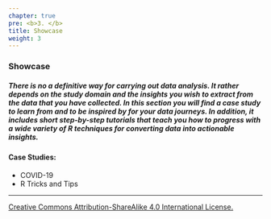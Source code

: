 ```yaml
---
chapter: true
pre: <b>3. </b>
title: Showcase
weight: 3
---
```


### Showcase

##### There is no a definitive way for carrying out data analysis. It rather depends on the study domain and the insights you wish to extract from the data that you have collected. In this section you will find a case study to learn from and to be inspired by for your data journeys. In addition, it includes short step-by-step tutorials that teach you how to progress with a wide variety of R techniques for converting data into actionable insights.



#### Case Studies:

* COVID-19
* R Tricks and Tips

-----------------------------
[Creative Commons Attribution-ShareAlike 4.0 International License.](https://creativecommons.org/licenses/by-sa/4.0/)